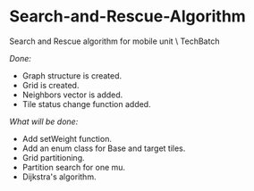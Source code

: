 # Search-and-Rescue-Algorithm
Search and Rescue algorithm for mobile unit \ TechBatch

*Done:* 

* Graph structure is created.
* Grid is created.
* Neighbors vector is added.
* Tile status change function added.

*What will be done:*

* Add setWeight function.
* Add an enum class for Base and target tiles.
* Grid partitioning.
* Partition search for one mu.
* Dijkstra's algorithm.
